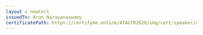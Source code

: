 ```yaml
--- 
layout : newCert 
issuedTo: Arun Narayanaswamy
certificatePath: https://certifyme.online/ATAGTR2020/img/cert/speaker/ArunNarayanaswamy_c9b61.png
--- 
```

